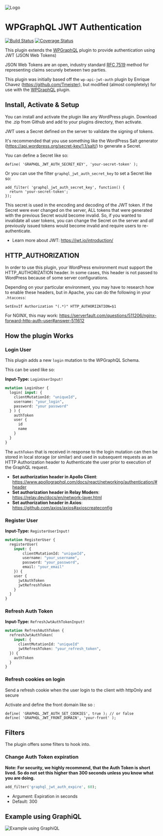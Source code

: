 ![Logo](https://www.wpgraphql.com/wp-content/uploads/2017/06/wpgraphql-logo-e1502819081849.png)

# WPGraphQL JWT Authentication

[![Build Status](https://travis-ci.org/wp-graphql/wp-graphql-jwt-authentication.svg?branch=master)](https://travis-ci.org/wp-graphql/wp-graphql-jwt-authentication)
[![Coverage Status](https://coveralls.io/repos/github/wp-graphql/wp-graphql-jwt-authentication/badge.svg?branch=master)](https://coveralls.io/github/wp-graphql/wp-graphql-jwt-authentication?branch=master)


This plugin extends the <a href="https://github.com/wp-graphql/wp-graphql" target="_blank">WPGraphQL</a> plugin to provide authentication using JWT (JSON Web Tokens)

JSON Web Tokens are an open, industry standard [RFC 7519](https://tools.ietf.org/html/rfc7519) method for representing claims securely between two parties.

This plugin was initially based off the `wp-api-jwt-auth` plugin by Enrique Chavez (https://github.com/Tmeister), but modified (almost completely) for use with the <a href="https://github.com/wp-graphql/wp-graphql" target="_blank">WPGraphQL</a> plugin.

## Install, Activate & Setup

You can install and activate the plugin like any WordPress plugin. Download the .zip from Github and add to your plugins directory, then activate.

JWT uses a Secret defined on the server to validate the signing of tokens.

It's recommended that you use something like the WordPress Salt generator (https://api.wordpress.org/secret-key/1.1/salt/) to generate a Secret.

You can define a Secret like so:
```
define( 'GRAPHQL_JWT_AUTH_SECRET_KEY', 'your-secret-token' );
```

Or you can use the filter `graphql_jwt_auth_secret_key` to set a Secret like so:

```
add_filter( 'graphql_jwt_auth_secret_key', function() {
  return 'your-secret-token';
});
```

This secret is used in the encoding and decoding of the JWT token. If the Secret were ever changed on the server, ALL tokens that were generated with the previous Secret would become invalid. So, if you wanted to invalidate all user tokens, you can change the Secret on the server and _all_ previously issued tokens would become invalid and require users to re-authenticate.

- Learn more about JWT: https://jwt.io/introduction/

## HTTP_AUTHORIZATION

In order to use this plugin, your WordPress environment must support the HTTP_AUTHORIZATION header. In some cases, this header is not passed to WordPress because of some server configurations.

Depending on your particular environment, you may have to research how to enable these headers, but in Apache, you can do the following in your `.htaccess`:

```
SetEnvIf Authorization "(.*)" HTTP_AUTHORIZATION=$1
```

For NGINX, this may work: https://serverfault.com/questions/511206/nginx-forward-http-auth-user#answer-511612

## How the plugin Works

### Login User

This plugin adds a new `login` mutation to the WPGraphQL Schema.

This can be used like so:

**Input-Type:** `LoginUserInput!`

```graphql
mutation LoginUser {
  login( input: {
    clientMutationId: "uniqueId",
    username: "your_login",
    password: "your password"
  } ) {
    authToken
    user {
      id
      name
    }
  }
}
```

The `authToken` that is received in response to the login mutation can then be stored in local storage (or similar) and
used in subsequent requests as an HTTP Authorization header to Authenticate the user prior to execution of the
GraphQL request.

- **Set authorization header in Apollo Client**: https://www.apollographql.com/docs/react/networking/authentication/#header
- **Set authorization header in Relay Modern**: https://relay.dev/docs/en/network-layer.html
- **Set authorization header in Axios**: https://github.com/axios/axios#axioscreateconfig


### Register User

**Input-Type:** `RegisterUserInput!`

```graphql
mutation RegisterUser {
  registerUser(
    input: {
        clientMutationId: "uniqueId",
        username: "your_username",
        password: "your_password",
        email: "your_email"
    }) {
    user {
      jwtAuthToken
      jwtRefreshToken
    }
  }
}
```

### Refresh Auth Token

**Input-Type:** `RefreshJwtAuthTokenInput!`

```graphql
mutation RefreshAuthToken {
  refreshJwtAuthToken(
    input: {
      clientMutationId: "uniqueId"
      jwtRefreshToken: "your_refresh_token",
  }) {
    authToken
  }
}
```

### Refresh cookies on login

Send a refresh cookie when the user login to the client with httpOnly and secure

Activate and define the front domain like so :
```
define( 'GRAPHQL_JWT_AUTH_SET_COOKIES', true ); // or false
define( 'GRAPHQL_JWT_FRONT_DOMAIN', 'your-front' );
```

## Filters

The plugin offers some filters to hook into.

### Change Auth Token expiration

**Note: For security, we highly recommend, that the Auth Token is short lived. So do not set this higher than 300 seconds unless you know what you are doing.**

```php
add_filter('graphql_jwt_auth_expire', 60);
```

- Argument: Expiration in seconds
- Default: 300


## Example using GraphiQL
![Example using GraphiQL](https://github.com/wp-graphql/wp-graphql-jwt-authentication/blob/master/img/jwt-auth-example.gif?raw=true)
